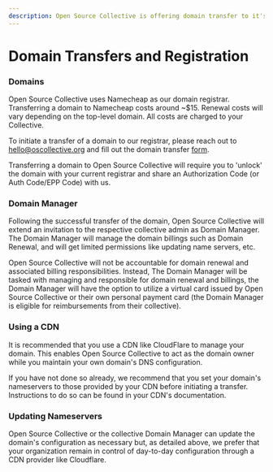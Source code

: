 ```yaml
---
description: Open Source Collective is offering domain transfer to it's hosted collectives.
---
```


# Domain Transfers and Registration

### Domains

Open Source Collective uses Namecheap as our domain registrar. Transferring a domain to Namecheap costs around \~$15. Renewal costs will vary depending on the top-level domain. All costs are charged to your Collective.

To initiate a transfer of a domain to our registrar, please reach out to ​hello@oscollective.org and fill out the domain transfer [form](https://form.asana.com/?k=wURNAlWdGOZwNgKpZ3kGIQ\&d=477117439367644).

Transferring a domain to Open Source Collective will require you to 'unlock' the domain with your current registrar and share an Authorization Code (or Auth Code/EPP Code) with us.&#x20;

### Domain Manager

Following the successful transfer of the domain, Open Source Collective will extend an invitation to the respective collective admin as Domain Manager. The Domain Manager will manage the domain billings such as Domain Renewal, and will get limited permissions like updating name servers, etc.&#x20;

Open Source Collective will not be accountable for domain renewal and associated billing responsibilities. Instead, The Domain Manager will be tasked with managing and responsible for domain renewal and billings, the Domain Manager will have the option to utilize a virtual card issued by Open Source Collective or their own personal payment card (the Domain Manager is eligible for reimbursements from their collective).

### Using a CDN

It is recommended that you use a CDN like CloudFlare to manage your domain. This enables Open Source Collective to act as the domain owner while you maintain your own domain's DNS configuration.

If you have not done so already, we recommend that you set your domain's nameservers to those provided by your CDN before initiating a transfer. Instructions to do so can be found in your CDN's documentation.

### Updating Nameservers

Open Source Collective or the collective Domain Manager can update the domain's configuration as necessary but, as detailed above, we prefer that your organization remain in control of day-to-day configuration through a CDN provider like Cloudflare.

